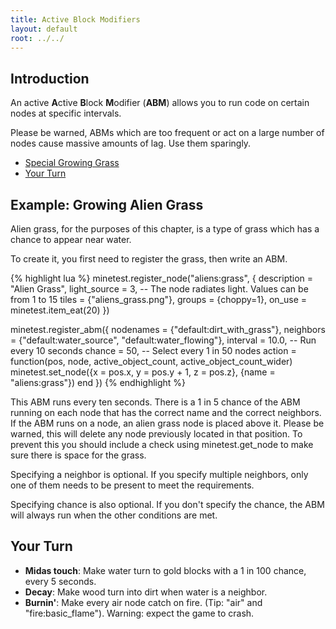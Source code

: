 ```yaml
---
title: Active Block Modifiers
layout: default
root: ../../
---
```


## Introduction

An active **A**ctive **B**lock **M**odifier (**ABM**) allows you to run code on
certain nodes at specific intervals.

Please be warned, ABMs which are too frequent or act on a large number of nodes
cause massive amounts of lag. Use them sparingly.

* [Special Growing Grass](#example-growing-alien-grass)
* [Your Turn](#your-turn)

## Example: Growing Alien Grass

Alien grass, for the purposes of this chapter, is a type of grass which
has a chance to appear near water.

To create it, you first need to register the grass, then
write an ABM.

{% highlight lua %}
minetest.register_node("aliens:grass", {
    description = "Alien Grass",
    light_source = 3, -- The node radiates light. Values can be from 1 to 15
    tiles = {"aliens_grass.png"},
    groups = {choppy=1},
    on_use = minetest.item_eat(20)
})

minetest.register_abm({
    nodenames = {"default:dirt_with_grass"},
    neighbors = {"default:water_source", "default:water_flowing"},
    interval = 10.0, -- Run every 10 seconds
    chance = 50, -- Select every 1 in 50 nodes
    action = function(pos, node, active_object_count, active_object_count_wider)
        minetest.set_node({x = pos.x, y = pos.y + 1, z = pos.z}, {name = "aliens:grass"})
    end
})
{% endhighlight %}

This ABM runs every ten seconds. There is a 1 in 5 chance of the ABM running on each
node that has the correct name and the correct neighbors. If the ABM runs on a
node, an alien grass node is placed above it. Please be warned, this will delete any
node previously located in that position. To prevent this you should include a check
using minetest.get_node to make sure there is space for the grass.

Specifying a neighbor is optional. If you specify multiple neighbors, only one of them
needs to be present to meet the requirements.

Specifying chance is also optional. If you don't specify the chance, the ABM will
always run when the other conditions are met.

## Your Turn

* **Midas touch**: Make water turn to gold blocks with a 1 in 100 chance, every 5 seconds.
* **Decay**: Make wood turn into dirt when water is a neighbor.
* **Burnin'**: Make every air node catch on fire. (Tip: "air" and "fire:basic_flame").
  Warning: expect the game to crash.
